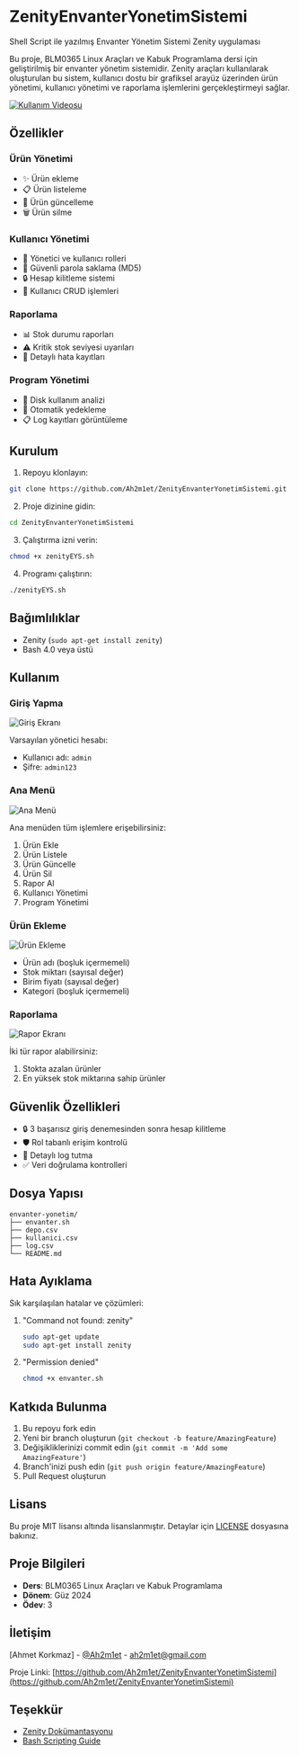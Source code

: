 # ZenityEnvanterYonetimSistemi
Shell Script ile yazılmış Envanter Yönetim Sistemi Zenity uygulaması

Bu proje, BLM0365 Linux Araçları ve Kabuk Programlama dersi için geliştirilmiş bir envanter yönetim sistemidir. Zenity araçları kullanılarak oluşturulan bu sistem, kullanıcı dostu bir grafiksel arayüz üzerinden ürün yönetimi, kullanıcı yönetimi ve raporlama işlemlerini gerçekleştirmeyi sağlar.

[![Kullanım Videosu](https://youtu.be/QhJdXJRRKgo)](https://youtu.be/QhJdXJRRKgo)

## Özellikler

### Ürün Yönetimi
- ✨ Ürün ekleme
- 📋 Ürün listeleme
- 📝 Ürün güncelleme
- 🗑️ Ürün silme

### Kullanıcı Yönetimi
- 👥 Yönetici ve kullanıcı rolleri
- 🔐 Güvenli parola saklama (MD5)
- 🔒 Hesap kilitleme sistemi
- 👤 Kullanıcı CRUD işlemleri

### Raporlama
- 📊 Stok durumu raporları
- ⚠️ Kritik stok seviyesi uyarıları
- 📜 Detaylı hata kayıtları

### Program Yönetimi
- 💾 Disk kullanım analizi
- 🔄 Otomatik yedekleme
- 📋 Log kayıtları görüntüleme

## Kurulum

1. Repoyu klonlayın:
```bash
git clone https://github.com/Ah2m1et/ZenityEnvanterYonetimSistemi.git
```

2. Proje dizinine gidin:
```bash
cd ZenityEnvanterYonetimSistemi
```

3. Çalıştırma izni verin:
```bash
chmod +x zenityEYS.sh
```

4. Programı çalıştırın:
```bash
./zenityEYS.sh
```

## Bağımlılıklar

- Zenity (`sudo apt-get install zenity`)
- Bash 4.0 veya üstü

## Kullanım

### Giriş Yapma
![Giriş Ekranı](screenshots/giris.png)

Varsayılan yönetici hesabı:
- Kullanıcı adı: `admin`
- Şifre: `admin123`

### Ana Menü
![Ana Menü](![resim](https://github.com/user-attachments/assets/d597fab6-3b7b-47d8-88d7-5186b4b01280)
)

Ana menüden tüm işlemlere erişebilirsiniz:
1. Ürün Ekle
2. Ürün Listele
3. Ürün Güncelle
4. Ürün Sil
5. Rapor Al
6. Kullanıcı Yönetimi
7. Program Yönetimi

### Ürün Ekleme
![Ürün Ekleme](screenshots/urun-ekle.png)

- Ürün adı (boşluk içermemeli)
- Stok miktarı (sayısal değer)
- Birim fiyatı (sayısal değer)
- Kategori (boşluk içermemeli)

### Raporlama
![Rapor Ekranı](screenshots/rapor.png)

İki tür rapor alabilirsiniz:
1. Stokta azalan ürünler
2. En yüksek stok miktarına sahip ürünler

## Güvenlik Özellikleri

- 🔒 3 başarısız giriş denemesinden sonra hesap kilitleme
- 🛡️ Rol tabanlı erişim kontrolü
- 📝 Detaylı log tutma
- ✅ Veri doğrulama kontrolleri

## Dosya Yapısı

```
envanter-yonetim/
├── envanter.sh
├── depo.csv
├── kullanici.csv
├── log.csv
└── README.md
```

## Hata Ayıklama

Sık karşılaşılan hatalar ve çözümleri:

1. "Command not found: zenity"
   ```bash
   sudo apt-get update
   sudo apt-get install zenity
   ```

2. "Permission denied"
   ```bash
   chmod +x envanter.sh
   ```

## Katkıda Bulunma

1. Bu repoyu fork edin
2. Yeni bir branch oluşturun (`git checkout -b feature/AmazingFeature`)
3. Değişikliklerinizi commit edin (`git commit -m 'Add some AmazingFeature'`)
4. Branch'inizi push edin (`git push origin feature/AmazingFeature`)
5. Pull Request oluşturun

## Lisans

Bu proje MIT lisansı altında lisanslanmıştır. Detaylar için [LICENSE](LICENSE) dosyasına bakınız.

## Proje Bilgileri

- **Ders**: BLM0365 Linux Araçları ve Kabuk Programlama
- **Dönem**: Güz 2024
- **Ödev**: 3

## İletişim

[Ahmet Korkmaz] - [@Ah2m1et](https://github.com/Ah2m1et) - ah2m1et@gmail.com

Proje Linki: [https://github.com/Ah2m1et/ZenityEnvanterYonetimSistemi](https://github.com/Ah2m1et/ZenityEnvanterYonetimSistemi)

## Teşekkür

- [Zenity Dokümantasyonu](https://help.gnome.org/users/zenity/stable/)
- [Bash Scripting Guide](https://tldp.org/LDP/abs/html/)
